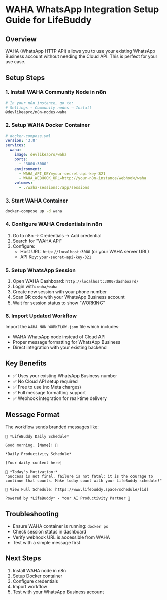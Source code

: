 # WAHA WhatsApp Integration Setup Guide for LifeBuddy

## Overview
WAHA (WhatsApp HTTP API) allows you to use your existing WhatsApp Business account without needing the Cloud API. This is perfect for your use case.

## Setup Steps

### 1. Install WAHA Community Node in n8n
```bash
# In your n8n instance, go to:
# Settings → Community nodes → Install
@devlikeapro/n8n-nodes-waha
```

### 2. Setup WAHA Docker Container
```yaml
# docker-compose.yml
version: '3.8'
services:
  waha:
    image: devlikeapro/waha
    ports:
      - "3000:3000"
    environment:
      - WAHA_API_KEY=your-secret-api-key-321
      - WAHA_WEBHOOK_URL=http://your-n8n-instance/webhook/waha
    volumes:
      - ./waha-sessions:/app/sessions
```

### 3. Start WAHA Container
```bash
docker-compose up -d waha
```

### 4. Configure WAHA Credentials in n8n
1. Go to n8n → Credentials → Add credential
2. Search for "WAHA API"
3. Configure:
   - Host URL: `http://localhost:3000` (or your WAHA server URL)
   - API Key: `your-secret-api-key-321`

### 5. Setup WhatsApp Session
1. Open WAHA Dashboard: `http://localhost:3000/dashboard/`
2. Login with: `waha/waha`
3. Create new session with your phone number
4. Scan QR code with your WhatsApp Business account
5. Wait for session status to show "WORKING"

### 6. Import Updated Workflow
Import the `WAHA_N8N_WORKFLOW.json` file which includes:
- WAHA WhatsApp node instead of Cloud API
- Proper message formatting for WhatsApp Business
- Direct integration with your existing backend

## Key Benefits
- ✅ Uses your existing WhatsApp Business number
- ✅ No Cloud API setup required
- ✅ Free to use (no Meta charges)
- ✅ Full message formatting support
- ✅ Webhook integration for real-time delivery

## Message Format
The workflow sends branded messages like:
```
🚀 *LifeBuddy Daily Schedule*

Good morning, [Name]! 🌅

*Daily Productivity Schedule*

[Your daily content here]

💪 *Today's Motivation:*
"Success is not final, failure is not fatal: it is the courage to continue that counts. Make today count with your LifeBuddy schedule!"

🔗 View Full Schedule: https://www.lifebuddy.space/schedule/[id]

Powered by *LifeBuddy* - Your AI Productivity Partner 🤖
```

## Troubleshooting
- Ensure WAHA container is running: `docker ps`
- Check session status in dashboard
- Verify webhook URL is accessible from WAHA
- Test with a simple message first

## Next Steps
1. Install WAHA node in n8n
2. Setup Docker container
3. Configure credentials
4. Import workflow
5. Test with your WhatsApp Business account

